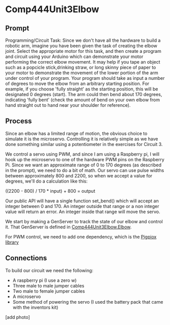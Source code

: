 # Comp444Unit3Elbow

## Prompt

Programming/Circuit Task: Since we don't have all the hardware to build a robotic arm, imagine you have been given the task of creating the elbow joint. Select the appropriate motor for this task, and then create a program and circuit using your Arduino which can demonstrate your motor performing the correct elbow movement. It may help if you tape an object such as a popcicle stick,drinking straw, or long skinny piece of paper to your motor to demonstrate the movement of the lower portion of the arm under control of your program. Your program should take as input a number of degrees to move the elbow from an arbitrary starting position. For example, if you choose 'fully straight' as the starting position, this will be designated 0 degrees (start). The arm could then bend about 170 degrees, indicating 'fully bent' (check the amount of bend on your own elbow from hand straight out to hand near your shoulder for reference).

## Process

Since an elbow has a limited range of motion, the obvious choice to simulate it is the microservo.  Controlling it is relatively simple as we have done something similar using a potentiometer in the exercises for Circuit 3.

We control a servo using PWM, and since I am using a Raspberry pi, I will hook up the microservo to one of the hardware PWM pins on the Raspberry Pi.  Since we want an approximate range of 0 to 170 degrees (as described in the prompt), we need to do a bit of math. Our servo can use pulse widths between approximately 800 and 2200, so when we accept a value for degrees, we'll do a calculation like this:

((2200 - 800) / 170 * input) + 800 = output

Our public API will have a single function set_bend() which will accept an integer between 0 and 170.  An integer outside that range or a non integer value will return an error.  An integer inside that range will move the servo.

We start by making a GenServer to track the state of our elbow and control it.  That GenServer is defined in [Comp444Unit3Elbow.Elbow](./lib/comp444_unit3_elbow/elbow.ex).

For PWM control, we need to add one dependency, which is the [Pigpiox library](https://github.com/tokafish/pigpiox)

## Connections

To build our circuit we need the following:
- A raspberry pi (I use a zero w)
- Three male to male jumper cables
- Two male to female jumper cables
- A microservo
- Some method of powering the servo (I used the battery pack that came with the inventors kit)

[add photo]
